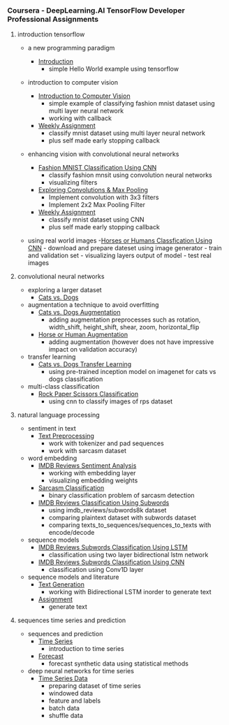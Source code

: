 ### Coursera - DeepLearning.AI TensorFlow Developer Professional Assignments

1. introduction tensorflow
	- a new programming paradigm
		- [Introduction](/house_price_prediction.ipynb)
			- simple Hello World example using tensorflow

	- introduction to computer vision
		- [Introduction to Computer Vision](/fashion_mnist.ipynb)
			- simple example of classifying fashion mnist dataset using multi layer neural network
			- working with callback
		- [Weekly Assignment](/mnist_mlp.ipynb)
			- classify mnist dataset using multi layer neural network
			- plus self made early stopping callback
	- enhancing vision with convolutional neural networks
		- [Fashion MNIST Classification Using CNN](/fashion_convolution.ipynb)
			- classify fashion mnsit using convolution neural networks
			- visualizing filters
		- [Exploring Convolutions & Max Pooling](/convolutions.ipynb)
			- Implement convolution with 3x3 filters
			- Implement 2x2 Max Pooling Filter
		- [Weekly Assignment](/fashion_convolution.ipynb)
			- classify mnist dataset using CNN
			- plus self made early stopping callback
	- using real world images
		-[Horses or Humans Classfication Using CNN](/horse_or_human.ipynb)
			- download and prepare dateset using image generator
			- train and validation set
			- visualizing layers output of model
			- test real images

2. convolutional neural networks
	- exploring a larger dataset
		- [Cats vs. Dogs](/cats_vs_dogs.ipynb)
	- augmentation a technique to avoid overfitting
		- [Cats vs. Dogs Augmentation](/cats_vs_dogs_with_augmentation.ipynb)
			- adding augmentation preprocesses such as rotation, width_shift, height_shift, shear, zoom, horizontal_flip
		- [Horse or Human Augmentation](/horse_or_human_with_augmentation.ipynb)
			- adding augmentation (however does not have impressive impact on validation accuracy)
	- transfer learning
		- [Cats vs. Dogs Transfer Learning](/transfer_learning.ipynb)
			- using pre-trained inception model on imagenet for cats vs dogs classification
	- multi-class classification
		- [Rock Paper Scissors Classification](/rock_paper_scissors_cnn.ipynb)
			- using cnn to classify images of rps dataset

3. natural language processing
	- sentiment in text
		- [Text Preprocessing](/text_processing.ipynb)
			- work with tokenizer and pad sequences
			- work with sarcasm dataset
	- word embedding
		- [IMDB Reviews Sentiment Analysis](/imdb_reviews.ipynb)
			- working with embedding layer
			- visualizing embedding weights
		- [Sarcasm Classification](/sarcasm_classifier.ipynb)
			- binary classification problem of sarcasm detection
		- [IMDB Reviews Classification Using Subwords](/imdb_reviews_subwords.ipynb)
			- using imdb_reviews/subwords8k dataset
			- comparing plaintext dataset with subwords dataset
			- comparing texts_to_sequences/sequences_to_texts with encode/decode
	- sequence models
		- [IMDB Reviews Subwords Classification Using LSTM](/imdb_reviews_subwords_lstm.ipynb)
			- classification using two layer bidirectional lstm network
		- [IMDB Reviews Subwords Classification Using CNN](/imdb_reviews_subwords_cnn.ipynb)
			- classification using Conv1D layer
	- sequence models and literature
		- [Text Generation](/generate_texts.ipynb)
			- working with Bidirectional LSTM inorder to generate text
		- [Assignment](/Copy_of_C3W4_Assignment.ipynb)
			- generate text

4. sequences time series and prediction
	- sequences and prediction
		- [Time Series](/time_series.ipynb)
			- introduction to time series
		- [Forecast](/forecast.ipynb)
			- forecast synthetic data using statistical methods
	- deep neural networks for time series
		- [Time Series Data](/time_series_feature_labels.ipynb)
			- preparing dataset of time series
			- windowed data
			- feature and labels
			- batch data
			- shuffle data